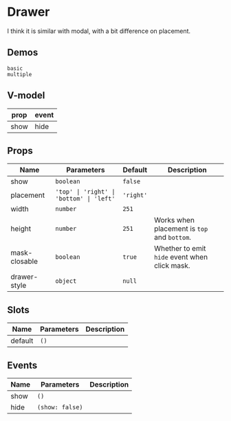 # Drawer
I think it is similar with modal, with a bit difference on placement.
## Demos
```demo
basic
multiple
```
## V-model
|prop|event|
|-|-|
|show|hide|

## Props
|Name|Parameters|Default|Description|
|-|-|-|-|
|show|`boolean`|`false`||
|placement|`'top' \| 'right' \| 'bottom' \| 'left'`|`'right'`||
|width|`number`|`251`||
|height|`number`|`251`|Works when placement is `top` and `bottom`.|
|mask-closable|`boolean`|`true`|Whether to emit `hide` event when click mask.|
|drawer-style|`object`|`null`||

## Slots
|Name|Parameters|Description|
|-|-|-|
|default|`()`||

## Events
|Name|Parameters|Description|
|-|-|-|
|show|`()`||
|hide|`(show: false)`||